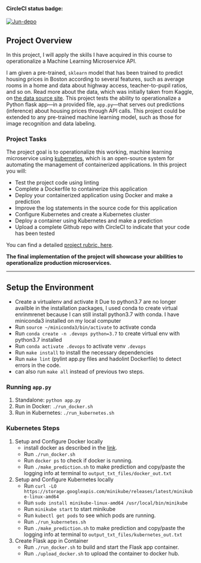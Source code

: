 #### CircleCI status badge:

[![Jun-depo](https://circleci.com/gh/Jun-depo/project-ml-microservice-kubernetes.svg?style=svg)](https://circleci.com/gh/Jun-depo/project-ml-microservice-kubernetes)

## Project Overview

In this project, I will apply the skills I have acquired in this course to operationalize a Machine Learning Microservice API. 

I am given a pre-trained, `sklearn` model that has been trained to predict housing prices in Boston according to several features, such as average rooms in a home and data about highway access, teacher-to-pupil ratios, and so on. Read more about the data, which was initially taken from Kaggle, on [the data source site](https://www.kaggle.com/c/boston-housing). This project tests the ability to operationalize a Python flask app—in a provided file, `app.py`—that serves out predictions (inference) about housing prices through API calls. This project could be extended to any pre-trained machine learning model, such as those for image recognition and data labeling.

### Project Tasks

The project goal is to operationalize this working, machine learning microservice using [kubernetes](https://kubernetes.io/), which is an open-source system for automating the management of containerized applications. In this project you will:
* Test the project code using linting
* Complete a Dockerfile to containerize this application
* Deploy your containerized application using Docker and make a prediction
* Improve the log statements in the source code for this application
* Configure Kubernetes and create a Kubernetes cluster
* Deploy a container using Kubernetes and make a prediction
* Upload a complete Github repo with CircleCI to indicate that your code has been tested

You can find a detailed [project rubric, here](https://review.udacity.com/#!/rubrics/2576/view).

**The final implementation of the project will showcase your abilities to operationalize production microservices.**

---

## Setup the Environment

* Create a virtualenv and activate it
Due to python3.7 are no longer availble in the installation packages, I used conda to create virtual enrinmrenet because I can still install python3.7 with conda.  I have miniconda3 installed on my local computer
* Run `source ~/miniconda3/bin/activate` to activate conda 
* Run `conda create -n .devops python=3.7` to create virtual env with python3.7 installed 
* Run `conda activate .devops` to activate venv `.devops`
* Run `make install` to install the necessary dependencies
* Run `make lint`  (pylint app.py files and hadolint Dockerfile) to detect errors in the code.  
* can also run `make all` instead of previous two steps.  

### Running `app.py`

1. Standalone:  `python app.py`
2. Run in Docker:  `./run_docker.sh`   
3. Run in Kubernetes:  `./run_kubernetes.sh`

### Kubernetes Steps

1. Setup and Configure Docker locally
    * install docker as described in the [link](https://docs.docker.com/engine/install/ubuntu/).
    * Run `./run_docker.sh`
    * Run `docker ps` to check if docker is running.
    * Run `./make_prediction.sh` to make prediction and copy/paste the logging info at terminal to `output_txt_files/docker_out.txt`
2. Setup and Configure Kubernetes locally
    * Run `curl -LO https://storage.googleapis.com/minikube/releases/latest/minikube-linux-amd64`
    * Run `sudo install minikube-linux-amd64 /usr/local/bin/minikube`
    * Run `minikube start` to start minikube
    * Run `kubectl get pods` to see which pods are running.
    * Run `./run_kubernetes.sh`
    * Run `./make_prediction.sh` to make prediction and copy/paste the logging info at terminal to `output_txt_files/kubernetes_out.txt`
3. Create Flask app in Container
    * Run `./run_docker.sh` to build and start the Flask app container. 
    * Run `./upload_docker.sh` to upload the container to docker hub.   
